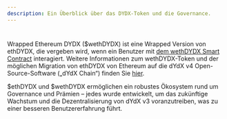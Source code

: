 ```yaml
---
description: Ein Überblick über das DYDX-Token und die Governance.
---
```


#



Wrapped Ethereum DYDX ($wethDYDX) ist eine Wrapped Version von ethDYDX, die vergeben wird, wenn ein Benutzer mit [dem wethDYDX Smart Contract](https://etherscan.io/address/0x46b2deae6eff3011008ea27ea36b7c27255ddfa9) interagiert. Weitere Informationen zum wethDYDX-Token und der möglichen Migration von ethDYDX von Ethereum auf die dYdX v4 Open-Source-Software („dYdX Chain“) finden Sie [hier](https://docs.dydx.community/dydx-token-migration/start-here/introduction).

$ethDYDX und $wethDYDX ermöglichen ein robustes Ökosystem rund um Governance und Prämien – jedes wurde entwickelt, um das zukünftige Wachstum und die Dezentralisierung von dYdX v3 voranzutreiben, was zu einer besseren Benutzererfahrung führt.






